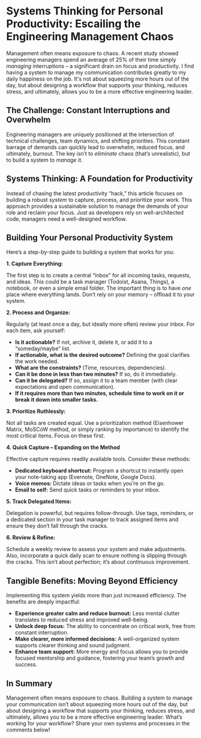 # Systems Thinking for Personal Productivity: Escailing the Engineering Management Chaos

Management often means exposure to chaos. A recent study showed engineering managers spend an average of 25% of their time simply *managing* interruptions – a significant drain on focus and productivity. I find having a system to manage my communication contributes greatly to my daily happiness on the job. It's not about squeezing more hours out of the day, but about designing a workflow that supports your thinking, reduces stress, and ultimately, allows you to be a more effective engineering leader.

## The Challenge: Constant Interruptions and Overwhelm

Engineering managers are uniquely positioned at the intersection of technical challenges, team dynamics, and shifting priorities. This constant barrage of demands can quickly lead to overwhelm, reduced focus, and ultimately, burnout. The key isn’t to *eliminate* chaos (that’s unrealistic), but to build a system to *manage* it.

## Systems Thinking: A Foundation for Productivity

Instead of chasing the latest productivity “hack,” this article focuses on building a robust *system* to capture, process, and prioritize your work. This approach provides a sustainable solution to manage the demands of your role and reclaim your focus.  Just as developers rely on well-architected code, managers need a well-designed workflow.

## Building Your Personal Productivity System

Here’s a step-by-step guide to building a system that works for you:

**1. Capture Everything:**

The first step is to create a central “inbox” for all incoming tasks, requests, and ideas. This could be a task manager (Todoist, Asana, Things), a notebook, or even a simple email folder. The important thing is to have *one* place where everything lands.  Don’t rely on your memory – offload it to your system.

**2. Process and Organize:**

Regularly (at least once a day, but ideally more often) review your inbox. For each item, ask yourself:

*   **Is it actionable?** If not, archive it, delete it, or add it to a “someday/maybe” list.
*   **If actionable, what is the desired outcome?** Defining the goal clarifies the work needed.
*   **What are the constraints?** (Time, resources, dependencies).
*   **Can it be done in less than two minutes?** If so, do it immediately.
*   **Can it be delegated?** If so, assign it to a team member (with clear expectations and open communication).
*   **If it requires more than two minutes, schedule time to work on it or break it down into smaller tasks.**

**3. Prioritize Ruthlessly:**

Not all tasks are created equal. Use a prioritization method (Eisenhower Matrix, MoSCoW method, or simply ranking by importance) to identify the most critical items. Focus on these first.

**4. Quick Capture – Expanding on the Method**

Effective capture requires readily available tools. Consider these methods:

*   **Dedicated keyboard shortcut:** Program a shortcut to instantly open your note-taking app (Evernote, OneNote, Google Docs).
*   **Voice memos:** Dictate ideas or tasks when you’re on the go.
*   **Email to self:** Send quick tasks or reminders to your inbox.

**5. Track Delegated Items:**

Delegation is powerful, but requires follow-through. Use tags, reminders, or a dedicated section in your task manager to track assigned items and ensure they don’t fall through the cracks.

**6. Review & Refine:**

Schedule a weekly review to assess your system and make adjustments. Also, incorporate a quick daily scan to ensure nothing is slipping through the cracks.  This isn’t about perfection; it’s about continuous improvement.

## Tangible Benefits: Moving Beyond Efficiency

Implementing this system yields more than just increased efficiency. The benefits are deeply impactful:

*   **Experience greater calm and reduce burnout:**  Less mental clutter translates to reduced stress and improved well-being.
*   **Unlock deep focus:**  The ability to concentrate on critical work, free from constant interruption.
*   **Make clearer, more informed decisions:**  A well-organized system supports clearer thinking and sound judgment.
*   **Enhance team support:**  More energy and focus allows you to provide focused mentorship and guidance, fostering your team’s growth and success.

## In Summary

Management often means exposure to chaos. Building a system to manage your communication isn’t about squeezing more hours out of the day, but about designing a workflow that supports your thinking, reduces stress, and ultimately, allows you to be a more effective engineering leader. What’s working for your workflow? Share your own systems and processes in the comments below!